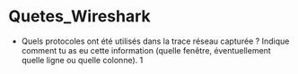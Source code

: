 # Quetes_Wireshark
- Quels protocoles ont été utilisés dans la trace réseau capturée ? Indique comment tu as eu cette information (quelle fenêtre, éventuellement quelle ligne ou quelle colonne). 1
